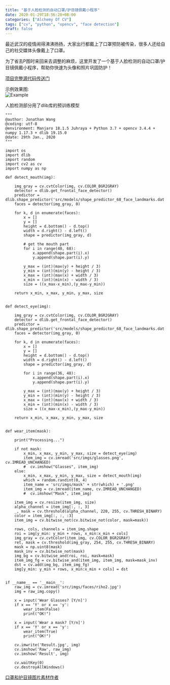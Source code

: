 ```yaml
---
title: "基于人脸检测的自动口罩/护目镜佩戴小程序"
date: 2020-01-29T18:56:28+08:00
categories: ["Alchemy Of CV"]
tags: ["cv", "python", "opencv", "face detection"]
draft: false
---
```


最近武汉的疫情闹得沸沸扬扬，大家出行都戴上了口罩预防被传染，很多人还给自己的社交媒体头像戴上了口罩。    
    
    
为了省去P图时来回来去调整的麻烦，这里开发了一个基于人脸检测的自动口罩/护目镜佩戴小程序，帮助你快速为头像和照片巩固防护！  
    

[项目完整源代码传送门](https://github.com/GodLovesJonny/Mask-Wearing-by-Face-Detection)


示例效果图:   
![Example](/images/2020/01/mw.png)   
    

人脸检测部分用了dlib库的预训练模型       
    


    """
    @author: Jonathan Wang
    @coding: utf-8
    @environment: Manjaro 18.1.5 Juhraya + Python 3.7 + opencv 3.4.4 + numpy 1.17.3 + dlib 19.15.0
    @date: 29th Jan., 2020
    """

    import os
    import dlib
    import random
    import cv2 as cv
    import numpy as np

    def detect_mouth(img):

        img_gray = cv.cvtColor(img, cv.COLOR_BGR2GRAY)
        detector = dlib.get_frontal_face_detector()
        predictor = dlib.shape_predictor('src/models/shape_predictor_68_face_landmarks.dat')
        faces = detector(img_gray, 0)

        for k, d in enumerate(faces):
            x = []
            y = []
            height = d.bottom() - d.top()
            width = d.right() - d.left()
            shape = predictor(img_gray, d)

            # get the mouth part
            for i in range(48, 68):
                x.append(shape.part(i).x)
                y.append(shape.part(i).y)

            y_max = (int)(max(y) + height / 3)
            y_min = (int)(min(y) - height / 3)
            x_max = (int)(max(x) + width / 3)
            x_min = (int)(min(x) - width / 3)
            size = ((x_max-x_min),(y_max-y_min))

        return x_min, x_max, y_min, y_max, size


    def detect_eye(img):

        img_gray = cv.cvtColor(img, cv.COLOR_BGR2GRAY)
        detector = dlib.get_frontal_face_detector()
        predictor = dlib.shape_predictor('src/models/shape_predictor_68_face_landmarks.dat')
        faces = detector(img_gray, 0)

        for k, d in enumerate(faces):
            x = []
            y = []
            height = d.bottom() - d.top()
            width = d.right() - d.left()
            shape = predictor(img_gray, d)

            for i in range(36, 48):
                x.append(shape.part(i).x)
                y.append(shape.part(i).y)

            y_max = (int)(max(y) + height / 3)
            y_min = (int)(min(y) - height / 3)
            x_max = (int)(max(x) + width / 3)
            x_min = (int)(min(x) - width / 3)
            size = ((x_max-x_min),(y_max-y_min))

        return x_min, x_max, y_min, y_max, size


    def wear_item(mask):

        print("Processing...")

        if not mask:
            x_min, x_max, y_min, y_max, size = detect_eye(img)
            item_img = cv.imread('src/imgs/glasses.png', cv.IMREAD_UNCHANGED)
            #  cv.imshow("Glasses", item_img)
        else:
            x_min, x_max, y_min, y_max, size = detect_mouth(img)
            which = random.randint(0, 4)
            item_name = 'src/imgs/mask' + str(which) + '.png'
            item_img = cv.imread(item_name, cv.IMREAD_UNCHANGED)
            #  cv.imshow("Mask", item_img)

        item_img = cv.resize(item_img, size)
        alpha_channel = item_img[:, :, 3]
        _, mask = cv.threshold(alpha_channel, 220, 255, cv.THRESH_BINARY)
        color = item_img[:, :, :3]
        item_img = cv.bitwise_not(cv.bitwise_not(color, mask=mask))

        rows, cols, channels = item_img.shape
        roi = img[y_min: y_min + rows, x_min:x_min + cols]
        img_gray = cv.cvtColor(item_img, cv.COLOR_BGR2GRAY)
        ret, mask = cv.threshold(img_gray, 254, 255, cv.THRESH_BINARY)
        mask = np.uint8(mask)
        mask_inv = cv.bitwise_not(mask)
        img_bg = cv.bitwise_and(roi, roi, mask=mask)
        item_img_fg = cv.bitwise_and(item_img, item_img, mask=mask_inv)
        dst = cv.add(img_bg, item_img_fg)
        img[y_min: y_min + rows, x_min:x_min + cols] = dst


    if __name__ == '__main__':
        raw_img = cv.imread('src/imgs/faces/riho2.jpg')
        img = raw_img.copy()

        x = input('Wear Glasses? [Y/n]')
        if x == 'Y' or x == 'y':
            wear_item(False)
            print("OK!")

        x = input('Wear a mask? [Y/n]')
        if x == 'Y' or x == 'y':
            wear_item(True)
            print("OK!")

        cv.imwrite('Result.jpg', img)
        cv.imshow('Raw', raw_img)
        cv.imshow('Result', img)

        cv.waitKey(0)
        cv.destroyAllWindows()
    

[口罩和护目镜图片素材作者](https://github.com/izumiwing/maskon-wuhan)   
